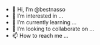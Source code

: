 - 👋 Hi, I’m @bestnasso
- 👀 I’m interested in ...
- 🌱 I’m currently learning ...
- 💞️ I’m looking to collaborate on ...
- 📫 How to reach me ...

<!---
bestnasso/bestnasso is a ✨ special ✨ repository because its `README.md` (this file) appears on your GitHub profile.
You can click the Preview link to take a look at your changes.
--->
